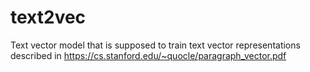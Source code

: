 # text2vec
Text vector model that is supposed to train text vector representations described in https://cs.stanford.edu/~quocle/paragraph_vector.pdf
